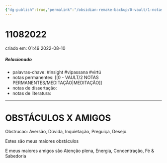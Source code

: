```yaml
---
{"dg-publish":true,"permalink":"/obsidian-remake-backup/0-vault/1-notas-literais/insight-pensamento-e-meditacao/11082022/","tags":["insight","vipassana","virtú"],"dgHomeLink":true,"dgShowLocalGraph":true,"dgShowFileTree":true,"dgEnableSearch":true,"noteIcon":""}
---
```


# 11082022
criado em: 01:49 2022-08-10

##### Relacionado
- palavras-chave: #insight #vipassana #virtú
- notas permanentes: [[0 - VAULT/2 NOTAS PERMANENTES/MEDITAÇÃO\|MEDITAÇÃO]]
- notas de dissertação:
- notas de literatura: 

---

# OBSTÁCULOS X AMIGOS

Obstrucao: 
Aversão, Dúvida, Inquietação, Preguiça, Desejo.

Estes são meus maiores obstáculos 

E meus maiores amigos são
Atenção plena, Energia, Concentração, Fé & Sabedoria

